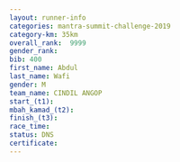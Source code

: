 ```yaml
---
layout: runner-info 
categories: mantra-summit-challenge-2019 
category-km: 35km 
overall_rank:  9999
gender_rank: 
bib: 400
first_name: Abdul
last_name: Wafi
gender: M
team_name: CINDIL ANGOP
start_(t1): 
mbah_kamad_(t2): 
finish_(t3): 
race_time: 
status: DNS
certificate: 
---
```

